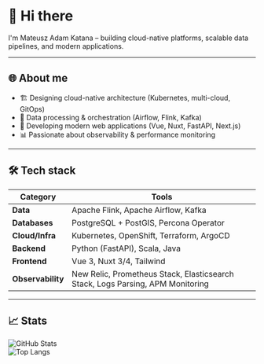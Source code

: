 # 👋 Hi there

I'm Mateusz Adam Katana – building cloud-native platforms, scalable data pipelines, and modern applications.

---

## 🌐 About me
- 🏗️ Designing cloud-native architecture (Kubernetes, multi-cloud, GitOps)  
- 🔄 Data processing & orchestration (Airflow, Flink, Kafka)  
- 🚀 Developing modern web applications (Vue, Nuxt, FastAPI, Next.js)  
- 📊 Passionate about observability & performance monitoring  

---

## 🛠️ Tech stack
| Category          | Tools |
|-------------------|-------|
| **Data**          | Apache Flink, Apache Airflow, Kafka |
| **Databases**     | PostgreSQL + PostGIS, Percona Operator |
| **Cloud/Infra**   | Kubernetes, OpenShift, Terraform, ArgoCD |
| **Backend**       | Python (FastAPI), Scala, Java |
| **Frontend**      | Vue 3, Nuxt 3/4, Tailwind |
| **Observability** | New Relic, Prometheus Stack, Elasticsearch Stack, Logs Parsing, APM Monitoring |

---

## 📈 Stats
![GitHub Stats](https://github-readme-stats.vercel.app/api?username=theanotherwise&show_icons=true&theme=radical)  
![Top Langs](https://github-readme-stats.vercel.app/api/top-langs/?username=theanotherwise&layout=compact&theme=radical)
